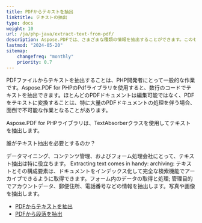 ```yaml
---
title: PDFからテキストを抽出 
linktitle: テキストの抽出 
type: docs
weight: 10
url: /ja/php-java/extract-text-from-pdf/
description: Aspose.PDFでは、さまざまな種類の情報を抽出することができます。このセクションには、Aspose.PDF for PHPを使用してPDFドキュメントからテキストを抽出する方法に関する記事が含まれています。
lastmod: "2024-05-20"
sitemap:
    changefreq: "monthly"
    priority: 0.7
---
```


PDFファイルからテキストを抽出することは、PHP開発者にとって一般的な作業です。Aspose.PDF for PHPのPdfライブラリを使用すると、数行のコードでテキストを抽出できます。ほとんどのPDFドキュメントは編集可能ではなく、PDFをテキストに変換することは、特に大量のPDFドキュメントの処理を伴う場合、面倒で不可能な作業となることがあります。

Aspose.PDF for PHPライブラリは、TextAbsorberクラスを使用してテキストを抽出します。

誰がテキスト抽出を必要とするのか？

データマイニング、コンテンツ管理、およびフォーム処理会社にとって、テキスト抽出は特に役立ちます。
 Extracting text comes in handy: archiving: テキストとその構成要素は、ドキュメントをインデックス化して完全な検索機能でアーカイブできるように取得できます。フォーム内のデータの取得と処理; 管理目的でアカウントデータ、郵便住所、電話番号などの情報を抽出します。写真や画像を抽出します。

- [PDFからテキストを抽出](/pdf/ja/php-java/extract-text-from-all-pdf/)
- [PDFから段落を抽出](/pdf/ja/php-java/extract-paragraph-from-pdf/)
